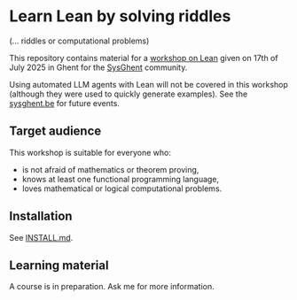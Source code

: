# Learn Lean by solving riddles

(... riddles or computational problems)

This repository contains material for a [workshop on Lean](https://sysghent.be/events/lean/) given on 17th of July 2025 in Ghent for the [SysGhent](https://sysghent.be) community.

Using automated LLM agents with Lean will not be covered in this workshop (although they were used to quickly generate examples). See the [sysghent.be](https://sysghent.be/events) for future events.

## Target audience

This workshop is suitable for everyone who:

- is not afraid of mathematics or theorem proving,
- knows at least one functional programming language,
- loves mathematical or logical computational problems.

## Installation

See [INSTALL.md](./INSTALL.md).


## Learning material

A course is in preparation. Ask me for more information.
